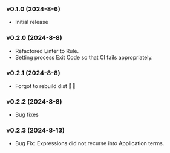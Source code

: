 ### v0.1.0 (2024-8-6)

- Initial release

### v0.2.0 (2024-8-8)

- Refactored Linter to Rule.
- Setting process Exit Code so that CI fails appropriately.

### v0.2.1 (2024-8-8)

- Forgot to rebuild dist 🤦‍♂️

### v0.2.2 (2024-8-8)

- Bug fixes

### v0.2.3 (2024-8-13)

- Bug Fix: Expressions did not recurse into Application terms.
